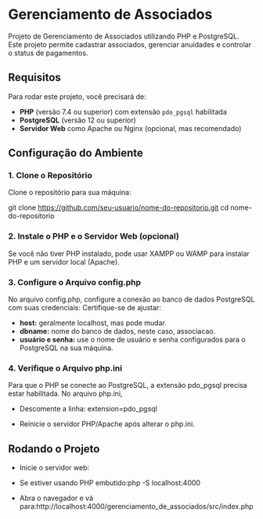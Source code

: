 # Gerenciamento de Associados

Projeto de Gerenciamento de Associados utilizando PHP e PostgreSQL. Este projeto permite cadastrar associados, gerenciar anuidades e controlar o status de pagamentos.

## Requisitos

Para rodar este projeto, você precisará de:

- **PHP** (versão 7.4 ou superior) com extensão `pdo_pgsql` habilitada
- **PostgreSQL** (versão 12 ou superior)
- **Servidor Web** como Apache ou Nginx (opcional, mas recomendado)

## Configuração do Ambiente

### 1. Clone o Repositório

Clone o repositório para sua máquina:


git clone https://github.com/seu-usuario/nome-do-repositorio.git
cd nome-do-repositorio

### 2. Instale o PHP e o Servidor Web (opcional)
Se você não tiver PHP instalado, pode usar XAMPP ou WAMP para instalar PHP e um servidor local (Apache).

### 3. Configure o Arquivo config.php
No arquivo config.php, configure a conexão ao banco de dados PostgreSQL com suas credenciais:
Certifique-se de ajustar:

- **host:** geralmente localhost, mas pode mudar.
- **dbname:** nome do banco de dados, neste caso, associacao.
- **usuário e senha:** use o nome de usuário e senha configurados para o PostgreSQL na sua máquina.

### 4. Verifique o Arquivo php.ini

Para que o PHP se conecte ao PostgreSQL, a extensão pdo_pgsql precisa estar habilitada. No arquivo php.ini, 
-  Descomente a linha: extension=pdo_pgsql

-  Reinicie o servidor PHP/Apache após alterar o php.ini.

## Rodando o Projeto

-  Inicie o servidor web:

- Se estiver usando PHP embutido:php -S localhost:4000

- Abra o navegador e vá para:http://localhost:4000/gerenciamento_de_associados/src/index.php